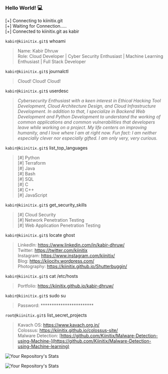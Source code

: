 ### Hello World! :computer:

[+] Connecting to kiinitix.git <br/>
[+] Waiting for Connection..... <br/>
[+] Connected to kiinitix.git as kabir <br/>

`kabir@kiinitix.git$` whoami <br/>
> Name: Kabir Dhruw <br/>
> Role: Cloud Developer | Cyber Security Enthusiast | Machine Learning Enthusiast | Full Stack Developer <br/>

`kabir@kiinitix.git$` journalctl <br>
> Cloud! Cloud! Cloud!<br/>

`kabir@kiinitix.git$` userdesc <br/>
> *Cybersecurity Enthusiast with a keen interest in Ethical Hacking Tool Development, Cloud Architecture Design, and Cloud Infrastructure Development. In addition to that, I specialize in Backend Web Development and Python Development to understand the working of common applications and common vulnerabilities that developers leave while working on a project. My life centers on improving humanity, and I love where I am at right now. Fun fact: I am neither especially clever nor especially gifted. I am only very, very curious.* 

`kabir@kiinitix.git$` list_top_languages <br/>
 > [#] Python <br/>
 > [#] Terraform <br/>
 > [#] Java <br/>
 > [#] Bash <br/>
 > [#] SQL <br/>
 > [#] C <br/>
 > [#] C++ <br/>
 > [#] JavaScript <br/>

`kabir@kiinitix.git$` get_security_skills <br/>
 > [#] Cloud Security <br/>
 > [#] Network Penetration Testing <br/>
 > [#] Web Application Penetration Testing <br/>

`kabir@kiinitix.git$` locate ghost <br/>
> LinkedIn: https://www.linkedin.com/in/kabir-dhruw/ <br/>
> Twitter: https://twitter.com/kiinitix <br/>
> Instagram: https://www.instagram.com/kiinitix/ <br/>
> Blog: https://kiiocity.wordpress.com/ </br>
> Photography: https://kiinitix.github.io/Shutterbuggin/ </br>

`kabir@kiinitix.git$` cat /etc/hosts <br/>
> Portfolio: https://kiinitix.github.io/kabir-dhruw/

`kabir@kiinitix.git$` sudo su <br/>
> Password: ************************ <br/>

`root@kiinitix.git$` list_secret_projects <br/>
> Kavach OS: https://www.kavach.org.in/ <br/>
> Colossus: https://kiinitix.github.io/colossus-site/ <br/>
> Malware Detection: [https://github.com/Kiinitix/Malware-Detection-using-Machine-](https://github.com/Kiinitix/Malware-Detection-using-Machine-learning) <br/>


![Your Repository's Stats](https://github-readme-stats.vercel.app/api/top-langs/?username=Kiinitix&theme=blue-green)

![Your Repository's Stats](https://github-readme-stats.vercel.app/api?username=Kiinitix&show_icons=true)



